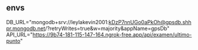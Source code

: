 ## envs

DB_URL="mongodb+srv://leylakevin2001:kDzP7nnUGo0aPkOh@gpsdb.shhpr.mongodb.net/?retryWrites=true&w=majority&appName=gpsDb"
API_URL="https://9b74-181-115-147-164.ngrok-free.app/api/examen/ultimo-punto"